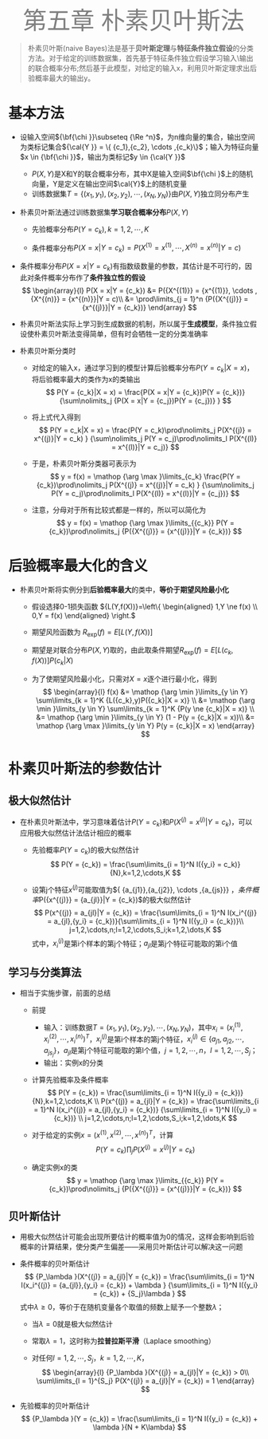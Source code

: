 <center><font size=10, color='gray'>第五章 朴素贝叶斯法</font></center>

> 朴素贝叶斯(naive Bayes)法是基于**贝叶斯定理**与**特征条件独立假设**的分类方法。对于给定的训练数据集，首先基于特征条件独立假设学习输入\输出的联合概率分布;然后基于此模型，对给定的输入x，利用贝叶斯定理求出后验概率最大的输出y。

# 基本方法

* 设输入空间${\bf{\chi }}\subseteq {\Re ^n}$，为n维向量的集合，输出空间为类标记集合${\cal{Y }} = \{ {c_1},{c_2}, \cdots ,{c_k}\}$；输入为特征向量$x \in {\bf{\chi }}$，输出为类标记$y \in {\cal{Y }}$
    * $P(X,Y)$是X和Y的联合概率分布，其中X是输入空间$\bf{\chi }$上的随机向量，Y是定义在输出空间$\cal{Y}$上的随机变量
    * 训练数据集$T = \{ ({x_1},{y_1}),({x_2},{y_2}), \cdots ,({x_N},{y_N})\}$由$P(X,Y)$独立同分布产生

* 朴素贝叶斯法通过训练数据集**学习联合概率分布**$P(X,Y)$
    * 先验概率分布$P(Y=c_k),k=1,2,\cdots,K$
    
    * 条件概率分布$P(X = x|Y = {c_k}) = P({X^{(1)}} = {x^{(1)}}, \cdots ,{X^{(n)}} = {x^{(n)}}|Y = c)$

* 条件概率分布$P(X=x|Y=c_k)$有指数级数量的参数，其估计是不可行的，因此对条件概率分布作了**条件独立性的假设**
  $$
  \begin{array}{l}
      P(X = x|Y = {c_k}) &= P({X^{(1)}} = {x^{(1)}}, \cdots ,{X^{(n)}} = {x^{(n)}}|Y = c)\\
       &= \prod\limits_{j = 1}^n {P({X^{(j)}} = {x^{(j)}}|Y = {c_k})} 
      \end{array}
  $$
  
* 朴素贝叶斯法实际上学习到生成数据的机制，所以属于**生成模型**，条件独立假设使朴素贝叶斯法变得简单，但有时会牺牲一定的分类准确率
* 朴素贝叶斯分类时
    * 对给定的输入x，通过学习到的模型计算后验概率分布$P(Y=c_k|X=x)$，将后验概率最大的类作为x的类输出
  $$
  P(Y = {c_k}|X = x) = \frac{P(X = x|Y = {c_k})P(Y = {c_k})}{\sum\nolimits_j {P(X = x|Y = {c_j})P(Y = {c_j})} }
  $$
  
    * 将上式代入得到
      $$
  P(Y = c_k|X = x) = \frac{P(Y = c_k)\prod\nolimits_j P(X^{(j)} = x^{(j)}|Y = c_k) } {\sum\nolimits_j P(Y = c_j)\prod\nolimits_l P(X^{(l)} = x^{(l)}|Y = c_j)}  
      $$
    
    * 于是，朴素贝叶斯分类器可表示为
      $$
      y = f(x) = \mathop {\arg \max }\limits_{c_k} \frac{P(Y = {c_k})\prod\nolimits_j P(X^{(j)} = x^{(j)}|Y = c_k) } {\sum\nolimits_j P(Y = c_j)\prod\nolimits_l P(X^{(l)} = x^{(l)}|Y = {c_j})} 
      $$
    
    * 注意，分母对于所有比较式都是一样的，所以可以简化为
      $$
      y = f(x) = \mathop {\arg \max }\limits_{{c_k}} P(Y = {c_k})\prod\nolimits_j {P({X^{(j)}} = {x^{(j)}}|Y = {c_k})}
      $$

# 后验概率最大化的含义
* 朴素贝叶斯将实例分到**后验概率最大**的类中，**等价于期望风险最小化**

  * 假设选择0-1损失函数
    ${L(Y,f(X))}=\left\{ \begin{aligned} 1,Y \ne f(x)  \\ 0,Y = f(x) \end{aligned} \right.$

  * 期望风险函数为 ${R_{\exp }}(f) = E[L(Y,f(X))]$

  * 期望是对联合分布$P(X,Y)$取的，由此取条件期望${R_{\exp }}(f) = E[L({c_k},f(X))]P({c_k}|X)$

  * 为了使期望风险最小化，只需对$X=x$逐个进行最小化，得到
    $$
    \begin{array}{l}
    f(x) &= \mathop {\arg \min }\limits_{y \in Y} \sum\limits_{k = 1}^K {L({c_k},y)P({c_k}|X = x)} \\
     &= \mathop {\arg \min }\limits_{y \in Y} \sum\limits_{k = 1}^K {P(y \ne {c_k}|X = x)} \\
     &= \mathop {\arg \min }\limits_{y \in Y} (1 - P(y = {c_k}|X = x))\\
     &= \mathop {\arg \max }\limits_{y \in Y} P(y = {c_k}|X = x)
    \end{array}
    $$

# 朴素贝叶斯法的参数估计

## 极大似然估计

* 在朴素贝叶斯法中，学习意味着估计$P(Y=c_k)$和$P({X^{(j)}} = {x^{(j)}}|Y = {c_k})$，可以应用极大似然估计法估计相应的概率

  * 先验概率$P(Y=c_k)$的极大似然估计
    $$
    P(Y = {c_k}) = \frac{\sum\limits_{i = 1}^N I({y_i} = c_k)}{N},k=1,2,\cdots,K
    $$

  * 设第j个特征$x^{(j)}$可能取值为$\{ {a_{j1}},{a_{j2}}, \cdots ,{a_{js}}\} $，条件概率$P({x^{(j)}} = {a_{jl}}|Y = {c_k})$的极大似然估计
    $$
    P(x^{(j)} = a_{jl}|Y = {c_k}) = \frac{\sum\limits_{i = 1}^N I(x_i^{(j)} = a_{jl},{y_i} = {c_k})}{\sum\limits_{i = 1}^N I({y_i} = {c_k})}\\
    j=1,2,\cdots,n;l=1,2,\cdots,S_i;k=1,2,\dots,K
    $$
    式中，${x_i^{(j)}}$是第i个样本的第j个特征；$a_{jl}$是第j个特征可能取的第i个值

## 学习与分类算法

* 相当于实施步骤，前面的总结

  * 前提

    * 输入：训练数据$T={(x_1,y_1),(x_2,y_2),\cdots,(x_N,y_N)}$，其中${x_i} = {(x_i^{(1)},x_i^{(2)}, \cdots ,x_i^{(n)})^T}$，$x_i^{(j)}$是第i个样本的第j个特征，$x_i^{(j)} \in \{a_{j1},a_{j2},\cdots,a_{js_j}\}$，$a_{jl}$是第j个特征可能取的第l个值，$j=1,2,\cdots,n$，$l=1,2,\cdots,S_j$；
    * 输出：实例x的分类

  * 计算先验概率及条件概率
    $$
    P(Y = {c_k}) = \frac{\sum\limits_{i = 1}^N I({y_i} = {c_k})} {N},k=1,2,\cdots,K \\
    P(x^{(j)} = a_{jl}|Y = {c_k}) = \frac{\sum\limits_{i = 1}^N I(x_i^{(j)} = a_{jl},{y_i} = {c_k})} {\sum\limits_{i = 1}^N I({y_i} = {c_k})} \\
    j=1,2,\cdots,n;l=1,2,\cdots,S_i;k=1,2,\dots,K
    $$

  * 对于给定的实例$x=(x^{(1)},x^{(2)},\cdots,x^{(n)})^T$，计算
    $$
    P(Y = {c_k})\prod\nolimits_j {P({X^{(j)}} = {x^{(j)}}|Y = {c_k})}
    $$

  * 确定实例x的类
    $$
    y = \mathop {\arg \max }\limits_{{c_k}} P(Y = {c_k})\prod\nolimits_j {P({X^{(j)}} = {x^{(j)}}|Y = {c_k})}
    $$

## 贝叶斯估计

* 用极大似然估计可能会出现所要估计的概率值为0的情况，这样会影响到后验概率的计算结果，使分类产生偏差——采用贝叶斯估计可以解决这一问题

* 条件概率的贝叶斯估计
  $$
  {P_\lambda }(X^{(j)} = a_{jl}|Y = {c_k}) = \frac{\sum\limits_{i = 1}^N I(x_i^{(j)} = {a_{jl}},{y_i} = {c_k}) + \lambda } {\sum\limits_{i = 1}^N I({y_i} = {c_k}) + {S_j}\lambda }
  $$
  式中$\lambda \ge 0$，等价于在随机变量各个取值的频数上赋予一个整数$\lambda$；

  * 当$\lambda=0$就是极大似然估计

  * 常取$\lambda=1$，这时称为**拉普拉斯平滑**（Laplace smoothing）

  * 对任何$l=1,2,\cdots,S_j$，$k=1,2,\cdots,K$，
    $$
    \begin{array}{l}
    {P_\lambda }(X^{(j)} = a_{jl}|Y = {c_k}) > 0\\
    \sum\limits_{l = 1}^{S_j} P(X^{(j)} = a_{jl}|Y = {c_k}) = 1 
    \end{array}
    $$

* 先验概率的贝叶斯估计
  $$
  {P_\lambda }(Y = {c_k}) = \frac{\sum\limits_{i = 1}^N I({y_i} = {c_k})  + \lambda }{N + K\lambda}
  $$